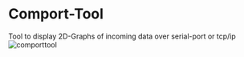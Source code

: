 # Comport-Tool
Tool to display 2D-Graphs of incoming data over serial-port or tcp/ip
![comporttool](https://user-images.githubusercontent.com/33637493/46020701-46a10d80-c0df-11e8-804d-51738f6ebee5.png)
